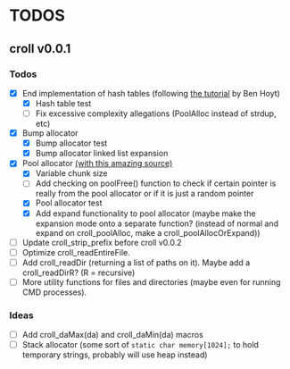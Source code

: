 # TODOS

## croll v0.0.1

### Todos

- [x] End implementation of hash tables (following [the tutorial](https://benhoyt.com/writings/hash-table-in-c/) by Ben Hoyt)
  - [x] Hash table test
  - [ ] Fix excessive complexity allegations (PoolAlloc instead of strdup, etc)
- [x] Bump allocator
  - [x] Bump allocator test
  - [x] Bump allocator linked list expansion
- [x] Pool allocator [(with this amazing source)](https://8dcc.github.io/programming/pool-allocator.html)
  - [x] Variable chunk size
  - [ ] Add checking on poolFree() function to check if certain pointer is really from the pool allocator or if it is just a random pointer
  - [x] Pool allocator test
  - [x] Add expand functionality to pool allocator (maybe make the expansion mode onto a separate function? (instead of normal and expand on croll_poolAlloc, make a croll_poolAllocOrExpand))
- [ ] Update croll_strip_prefix before croll v0.0.2
- [ ] Optimize croll_readEntireFile.
- [ ] Add croll_readDir (returning a list of paths on it). Maybe add a croll_readDirR? (R = recursive)
- [ ] More utility functions for files and directories (maybe even for running CMD processes).

### Ideas

- [ ] Add croll_daMax(da) and croll_daMin(da) macros
- [ ] Stack allocator (some sort of `static char memory[1024];` to hold temporary strings, probably will use heap instead)
